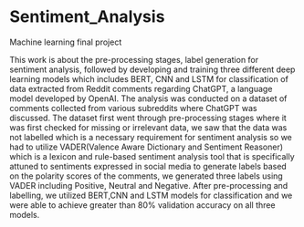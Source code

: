 # Sentiment_Analysis
Machine learning final project

This work is about the pre-processing stages, label
generation for sentiment analysis, followed by developing and
training three different deep learning models which includes
BERT, CNN and LSTM for classification of data extracted
from Reddit comments regarding ChatGPT, a language model
developed by OpenAI. The analysis was conducted on a dataset of
comments collected from various subreddits where ChatGPT was
discussed. The dataset first went through pre-processing stages
where it was first checked for missing or irrelevant data, we saw
that the data was not labelled which is a necessary requirement
for sentiment analysis so we had to utilize VADER(Valence Aware
Dictionary and Sentiment Reasoner) which is a lexicon and
rule-based sentiment analysis tool that is specifically attuned to
sentiments expressed in social media to generate labels based on
the polarity scores of the comments, we generated three labels
using VADER including Positive, Neutral and Negative. After
pre-processing and labelling, we utilized BERT,CNN and LSTM
models for classification and we were able to achieve greater than
80% validation accuracy on all three models.

